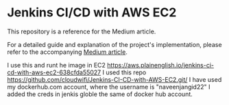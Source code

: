 # Jenkins CI/CD with AWS EC2

This repository is a reference for the Medium article.

For a detailed guide and explanation of the project's implementation, please refer to the accompanying [Medium article](https://medium.com/@bsal_cpgn/jenkins-ci-cd-with-aws-ec2-638cfda55027).


I use this and runt he image in EC2 https://aws.plainenglish.io/jenkins-ci-cd-with-aws-ec2-638cfda55027
I used this repo https://github.com/cloudwifi/Jenkins-CI-CD-with-AWS-EC2.git/
I have used my dockerhub.com account, where the username is "naveenjangid22"
I added the creds in jenkis globle the same of docker hub account.

